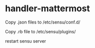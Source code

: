 # handler-mattermost

Copy .json files to /etc/sensu/conf.d/ 

Copy .rb file to /etc/sensu/plugins/

restart sensu server
